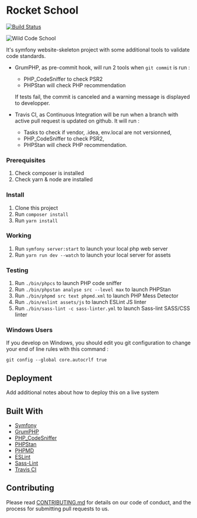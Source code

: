 # Rocket School

[![Build Status](https://travis-ci.com/WildCodeSchool/lyon-php-2003-project3-rocketschool.svg?token=vxA4AusVVxs5jx1s6rqR&branch=master)](https://travis-ci.com/WildCodeSchool/lyon-php-2003-project3-rocketschool)

![Wild Code School](https://wildcodeschool.fr/wp-content/uploads/2019/01/logo_pink_176x60.png)

It's symfony website-skeleton project with some additional tools to validate code standards.

* GrumPHP, as pre-commit hook, will run 2 tools when `git commit` is run :
  
    * PHP_CodeSniffer to check PSR2 
    * PHPStan will check PHP recommendation
     
  If tests fail, the commit is canceled and a warning message is displayed to developper.

* Travis CI, as Continuous Integration will be run when a branch with active pull request is updated on github. It will run :

    * Tasks to check if vendor, .idea, env.local are not versionned,
    * PHP_CodeSniffer to check PSR2,
    * PHPStan will check PHP recommendation.

### Prerequisites

1. Check composer is installed
2. Check yarn & node are installed

### Install

1. Clone this project
2. Run `composer install`
3. Run `yarn install`

### Working

1. Run `symfony server:start` to launch your local php web server
2. Run `yarn run dev --watch` to launch your local server for assets

### Testing

1. Run `./bin/phpcs` to launch PHP code sniffer
2. Run `./bin/phpstan analyse src --level max` to launch PHPStan
3. Run `./bin/phpmd src text phpmd.xml` to launch PHP Mess Detector
3. Run `./bin/eslint assets/js` to launch ESLint JS linter
3. Run `./bin/sass-lint -c sass-linter.yml` to launch Sass-lint SASS/CSS linter

### Windows Users

If you develop on Windows, you should edit you git configuration to change your end of line rules with this command :

`git config --global core.autocrlf true`

## Deployment

Add additional notes about how to deploy this on a live system


## Built With

* [Symfony](https://github.com/symfony/symfony)
* [GrumPHP](https://github.com/phpro/grumphp)
* [PHP_CodeSniffer](https://github.com/squizlabs/PHP_CodeSniffer)
* [PHPStan](https://github.com/phpstan/phpstan)
* [PHPMD](http://phpmd.org)
* [ESLint](https://eslint.org/)
* [Sass-Lint](https://github.com/sasstools/sass-lint)
* [Travis CI](https://github.com/marketplace/travis-ci)

## Contributing

Please read [CONTRIBUTING.md](https://gist.github.com/PurpleBooth/b24679402957c63ec426) for details on our code of conduct, and the process for submitting pull requests to us.
